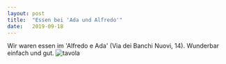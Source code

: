 ```yaml
---
layout: post
title:  "Essen bei 'Ada und Alfredo'"
date:   2019-09-18
---
```

Wir waren essen im 'Alfredo e Ada' (Via dei Banchi Nuovi, 14). Wunderbar einfach und gut.
![tavola]({{site.baseurl}}/assets/img/20190918_alfredoeada.jpg)